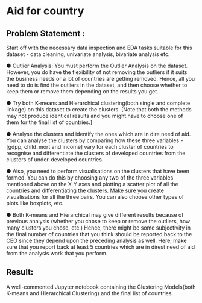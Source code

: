 # Aid for country
## Problem Statement :
Start off with the necessary data inspection and EDA tasks suitable for this
dataset - data cleaning, univariate analysis, bivariate analysis etc.<br>

● Outlier Analysis: You must perform the Outlier Analysis on the dataset.
However, you do have the flexibility of not removing the outliers if it suits the
business needs or a lot of countries are getting removed. Hence, all you need
to do is find the outliers in the dataset, and then choose whether to keep
them or remove them depending on the results you get.<br>

● Try both K-means and Hierarchical clustering(both single and complete
linkage) on this dataset to create the clusters. [Note that both the methods
may not produce identical results and you might have to choose one of them
for the final list of countries.]<br>

● Analyse the clusters and identify the ones which are in dire need of aid. You
can analyse the clusters by comparing how these three variables - [gdpp,
child_mort and income] vary for each cluster of countries to recognise and
differentiate the clusters of developed countries from the clusters of
under-developed countries.<br>

● Also, you need to perform visualisations on the clusters that have been
formed. You can do this by choosing any two of the three variables
mentioned above on the X-Y axes and plotting a scatter plot of all the
countries and differentiating the clusters. Make sure you create visualisations
for all the three pairs. You can also choose other types of plots like boxplots,
etc.<br>

● Both K-means and Hierarchical may give different results because of previous
analysis (whether you chose to keep or remove the outliers, how many
clusters you chose, etc.) Hence, there might be some subjectivity in the final
number of countries that you think should be reported back to the CEO since
they depend upon the preceding analysis as well. Here, make sure that you
report back at least 5 countries which are in direst need of aid from the
analysis work that you perform.<br>

## Result:
A well-commented Jupyter notebook containing the Clustering Models(both
K-means and Hierarchical Clustering) and the final list of countries.

